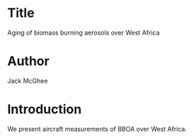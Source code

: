 # Title
Aging of biomass burning aerosols over West Africa

# Author
Jack McGhee

# Introduction
We present aircraft measurements of BBOA over West Africa.

